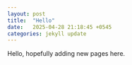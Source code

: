 ```yaml
---
layout: post
title:  "Hello"
date:   2025-04-28 21:18:45 +0545
categories: jekyll update
---
```


Hello, hopefully adding new pages here.
